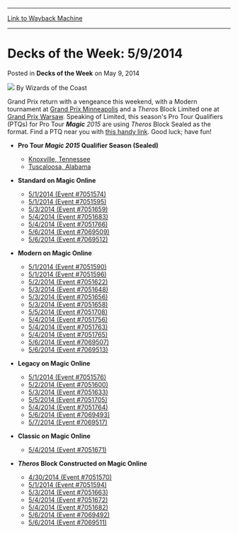 
---
[Link to Wayback Machine](https://web.archive.org/web/20220127021954/https://magic.wizards.com/en/articles/archive/decks-week-592014-2014-05-09-0)

[_metadata_:author]:- "Wizards of the Coast"
[_metadata_:description]:- "Grand Prix return with a vengeance this weekend, with a Modern tournament at Grand Prix Minneapolis and a Theros Block Limited one at Grand Prix Warsaw. Speaking of Limited, this season's Pro Tour Qualifiers (PTQs) for Pro Tour Magic 2015 are using Theros Block Sealed as the format. Find a PTQ near you with this handy link. Good luck; have fun!"
[_metadata_:generator]:- "Drupal 7 (http://drupal.org)"
[_metadata_:node]:- "599096"
[_metadata_:publish_date]:- "2014-05-09"
[_metadata_:source]:- "div-main-content"
[_metadata_:title]:- "Decks of the Week: 5/9/2014"
[_metadata_:wayback_capture_timestamp]:- "2022-01-27 02:19:54"
[_metadata_:wayback_raw_url]:- "https://web.archive.org/web/20220127021954id_/https://magic.wizards.com/en/articles/archive/decks-week-592014-2014-05-09-0"
[_metadata_:wayback_url]:- "https://magic.wizards.com/en/articles/archive/decks-week-592014-2014-05-09-0"
---


Decks of the Week: 5/9/2014
===========================



 Posted in **Decks of the Week**
 on May 9, 2014 






![](https://media.magic.wizards.com/styles/auth_small/public/images/person/wizards_author.jpg)
By Wizards of the Coast












Grand Prix return with a vengeance this weekend, with a Modern tournament at [Grand Prix Minneapolis](http://www.wizards.com/magic/tcg/events.aspx?x=mtg/event/grandprix/minneapolis14_2) and a *Theros* Block Limited one at [Grand Prix Warsaw](http://www.wizards.com/magic/tcg/events.aspx?x=mtg/event/grandprix/warsaw14). Speaking of Limited, this season's Pro Tour Qualifiers (PTQs) for Pro Tour  ***Magic** 2015*  are using *Theros* Block Sealed as the format. Find a PTQ near you with [this handy link](https://www.wizards.com/Magic/TCG/Events.aspx?x=mtg/event/protour/qualifierlist#m15). Good luck; have fun!


* **Pro Tour ***Magic** 2015* Qualifier Season (Sealed)** 
	+ [Knoxville, Tennessee](/en/articles/archive/event-coverage/pro-tour-magic-2015-qualifier-season-top-8-standard-decklists-201-15)
	+ [Tuscaloosa, Alabama](/en/articles/archive/event-coverage/pro-tour-magic-2015-qualifier-season-top-8-standard-decklists-201-19)
* **Standard on Magic Online**
	+ [5/1/2014 (Event #7051574)](http://archive.wizards.com/Magic/Digital/MagicOnlineTourn.aspx?x=mtg/digital/magiconline/tourn/7051574)
	+ [5/1/2014 (Event #7051595)](http://archive.wizards.com/Magic/Digital/MagicOnlineTourn.aspx?x=mtg/digital/magiconline/tourn/7051595)
	+ [5/3/2014 (Event #7051659)](http://archive.wizards.com/Magic/Digital/MagicOnlineTourn.aspx?x=mtg/digital/magiconline/tourn/7051659)
	+ [5/4/2014 (Event #7051683)](http://archive.wizards.com/Magic/Digital/MagicOnlineTourn.aspx?x=mtg/digital/magiconline/tourn/7051683)
	+ [5/4/2014 (Event #7051766)](http://archive.wizards.com/Magic/Digital/MagicOnlineTourn.aspx?x=mtg/digital/magiconline/tourn/7051766)
	+ [5/6/2014 (Event #7069509)](http://archive.wizards.com/Magic/Digital/MagicOnlineTourn.aspx?x=mtg/digital/magiconline/tourn/7069509)
	+ [5/6/2014 (Event #7069512)](http://archive.wizards.com/Magic/Digital/MagicOnlineTourn.aspx?x=mtg/digital/magiconline/tourn/7069512)
* **Modern on Magic Online**
	+ [5/1/2014 (Event #7051590)](http://archive.wizards.com/Magic/Digital/MagicOnlineTourn.aspx?x=mtg/digital/magiconline/tourn/7051590)
	+ [5/1/2014 (Event #7051596)](http://archive.wizards.com/Magic/Digital/MagicOnlineTourn.aspx?x=mtg/digital/magiconline/tourn/7051596)
	+ [5/2/2014 (Event #7051622)](http://archive.wizards.com/Magic/Digital/MagicOnlineTourn.aspx?x=mtg/digital/magiconline/tourn/7051622)
	+ [5/3/2014 (Event #7051648)](http://archive.wizards.com/Magic/Digital/MagicOnlineTourn.aspx?x=mtg/digital/magiconline/tourn/7051648)
	+ [5/3/2014 (Event #7051656)](http://archive.wizards.com/Magic/Digital/MagicOnlineTourn.aspx?x=mtg/digital/magiconline/tourn/7051656)
	+ [5/3/2014 (Event #7051658)](http://archive.wizards.com/Magic/Digital/MagicOnlineTourn.aspx?x=mtg/digital/magiconline/tourn/7051658)
	+ [5/5/2014 (Event #7051708)](http://archive.wizards.com/Magic/Digital/MagicOnlineTourn.aspx?x=mtg/digital/magiconline/tourn/7051708)
	+ [5/4/2014 (Event #7051756)](http://archive.wizards.com/Magic/Digital/MagicOnlineTourn.aspx?x=mtg/digital/magiconline/tourn/7051756)
	+ [5/4/2014 (Event #7051763)](http://archive.wizards.com/Magic/Digital/MagicOnlineTourn.aspx?x=mtg/digital/magiconline/tourn/7051763)
	+ [5/4/2014 (Event #7051765)](http://archive.wizards.com/Magic/Digital/MagicOnlineTourn.aspx?x=mtg/digital/magiconline/tourn/7051765)
	+ [5/6/2014 (Event #7069507)](http://archive.wizards.com/Magic/Digital/MagicOnlineTourn.aspx?x=mtg/digital/magiconline/tourn/7069507)
	+ [5/6/2014 (Event #7069513)](http://archive.wizards.com/Magic/Digital/MagicOnlineTourn.aspx?x=mtg/digital/magiconline/tourn/7069513)

* **Legacy on Magic Online**
	+ [5/1/2014 (Event #7051576)](http://archive.wizards.com/Magic/Digital/MagicOnlineTourn.aspx?x=mtg/digital/magiconline/tourn/7051576)
	+ [5/2/2014 (Event #7051600)](http://archive.wizards.com/Magic/Digital/MagicOnlineTourn.aspx?x=mtg/digital/magiconline/tourn/7051600)
	+ [5/3/2014 (Event #7051633)](http://archive.wizards.com/Magic/Digital/MagicOnlineTourn.aspx?x=mtg/digital/magiconline/tourn/7051633)
	+ [5/5/2014 (Event #7051705)](http://archive.wizards.com/Magic/Digital/MagicOnlineTourn.aspx?x=mtg/digital/magiconline/tourn/7051705)
	+ [5/4/2014 (Event #7051764)](http://archive.wizards.com/Magic/Digital/MagicOnlineTourn.aspx?x=mtg/digital/magiconline/tourn/7051764)
	+ [5/6/2014 (Event #7069493)](http://archive.wizards.com/Magic/Digital/MagicOnlineTourn.aspx?x=mtg/digital/magiconline/tourn/7069493)
	+ [5/7/2014 (Event #7069517)](http://archive.wizards.com/Magic/Digital/MagicOnlineTourn.aspx?x=mtg/digital/magiconline/tourn/7069517)
* **Classic on Magic Online** 
	+ [5/4/2014 (Event #7051671)](http://archive.wizards.com/Magic/Digital/MagicOnlineTourn.aspx?x=mtg/digital/magiconline/tourn/7051671)

* ***Theros* Block Constructed on Magic Online** 
	+ [4/30/2014 (Event #7051570)](http://archive.wizards.com/Magic/Digital/MagicOnlineTourn.aspx?x=mtg/digital/magiconline/tourn/7051570)
	+ [5/1/2014 (Event #7051594)](http://archive.wizards.com/Magic/Digital/MagicOnlineTourn.aspx?x=mtg/digital/magiconline/tourn/7051594)
	+ [5/3/2014 (Event #7051663)](http://archive.wizards.com/Magic/Digital/MagicOnlineTourn.aspx?x=mtg/digital/magiconline/tourn/7051663)
	+ [5/4/2014 (Event #7051672)](http://archive.wizards.com/Magic/Digital/MagicOnlineTourn.aspx?x=mtg/digital/magiconline/tourn/7051672)
	+ [5/4/2014 (Event #7051682)](http://archive.wizards.com/Magic/Digital/MagicOnlineTourn.aspx?x=mtg/digital/magiconline/tourn/7051682)
	+ [5/6/2014 (Event #7069492)](http://archive.wizards.com/Magic/Digital/MagicOnlineTourn.aspx?x=mtg/digital/magiconline/tourn/7069492)
	+ [5/6/2014 (Event #7069511)](http://archive.wizards.com/Magic/Digital/MagicOnlineTourn.aspx?x=mtg/digital/magiconline/tourn/7069511)







